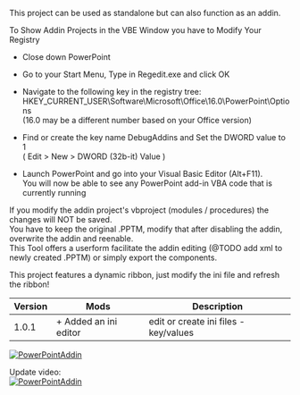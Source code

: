 
This project can be used as standalone but can also function as an addin.


To Show Addin Projects in the VBE Window you have to Modify Your Registry

* Close down PowerPoint

* Go to your Start Menu, Type in Regedit.exe and click OK

* Navigate to the following key in the registry tree: 
	HKEY_CURRENT_USER\Software\Microsoft\Office\16.0\PowerPoint\Options		
	(16.0 may be a different number based on your Office version)

* Find or create the key name DebugAddins and Set the DWORD value to 1  
	( Edit > New > DWORD (32b-it) Value )

* Launch PowerPoint and go into your Visual Basic Editor (Alt+F11).  
  You will now be able to see any PowerPoint add-in VBA code that is currently running


If you modify the addin project's vbproject (modules / procedures) the changes will NOT be saved.  
You have to keep the original .PPTM, modify that after disabling the addin, overwrite the addin and reenable.  
This Tool offers a userform facilitate the addin editing (@TODO add xml to newly created .PPTM) 
or simply export the components.
  
This project features a dynamic ribbon, just modify the ini file and refresh the ribbon!

|Version|Mods|Description|
|---|---|---|
|1.0.1|+ Added an ini editor|edit or create ini files - key/values

[![PowerPointAddin](https://img.youtube.com/vi/oPLJNNdK_bc/0.jpg)](https://www.youtube.com/watch?v=oPLJNNdK_bc)

Update video:  
[![PowerPointAddin](https://img.youtube.com/vi/7dywk5Xm4Mo/0.jpg)](https://www.youtube.com/watch?v=7dywk5Xm4Mo)

